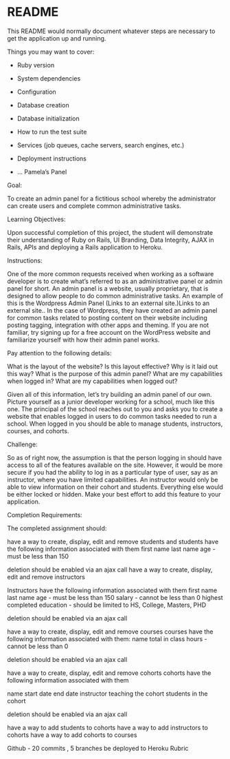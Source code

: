 # README

This README would normally document whatever steps are necessary to get the
application up and running.

Things you may want to cover:

-   Ruby version

-   System dependencies

-   Configuration

-   Database creation

-   Database initialization

-   How to run the test suite

-   Services (job queues, cache servers, search engines, etc.)

-   Deployment instructions

-   ...
    Pamela’s Panel

Goal:

To create an admin panel for a fictitious school whereby the administrator can create users and complete common administrative tasks.

Learning Objectives:  

Upon successful completion of this project, the student will demonstrate their understanding of Ruby on Rails, UI Branding, Data Integrity, AJAX in Rails, APIs and deploying a Rails application to Heroku.

Instructions:

One of the more common requests received when working as a software developer is to create what’s referred to as an administrative panel or admin panel for short. An admin panel is a website, usually proprietary, that is designed to allow people to do common administrative tasks. An example of this is the Wordpress Admin Panel (Links to an external site.)Links to an external site.. In the case of Wordpress, they have created an admin panel for common tasks related to posting content on their website including posting tagging, integration with other apps and theming. If you are not familiar, try signing up for a free account on the WordPress website and familiarize yourself with how their admin panel works.

Pay attention to the following details:

What is the layout of the website?
Is this layout effective?
Why is it laid out this way?
What is the purpose of this admin panel?
What are my capabilities when logged in?
What are my capabilities when logged out?

Given all of this information, let’s try building an admin panel of our own. Picture yourself as a junior developer working for a school, much like this one. The principal of the school reaches out to you and asks you to create a website that enables logged in users to do common tasks needed to run a school. When logged in you should be able to manage students, instructors, courses, and cohorts.

Challenge:

So as of right now, the assumption is that the person logging in should have access to all of the features available on the site. However, it would be more secure if you had the ability to log in as a particular type of user, say as an instructor, where you have limited capabilities. An instructor would only be able to view information on their cohort and students. Everything else would be either locked or hidden. Make your best effort to add this feature to your application.

Completion Requirements:

The completed assignment should:

have a way to create, display, edit and remove students and
students have the following information associated with them
first name
last name
age - must be less than 150

deletion should be enabled via an ajax call
have a way to create, display, edit and remove instructors

Instructors have the following information associated with them
first name
last name
age - must be less than 150
salary - cannot be less than 0
highest completed education - should be limited to HS, College, Masters, PHD

deletion should be enabled via an ajax call

  have a way to create, display, edit and remove courses
  courses have the following information associated with them:
name
total in class hours - cannot be less than 0


deletion should be enabled via an ajax call

have a way to create, display, edit and remove cohorts
cohorts have the following information associated with them

name
start date
end date
instructor teaching the cohort
students in the cohort

deletion should be enabled via an ajax call

have a way to add students to cohorts
have a way to add instructors to cohorts
have a way to add cohorts to courses

Github - 20 commits , 5 branches
be deployed to Heroku
Rubric
